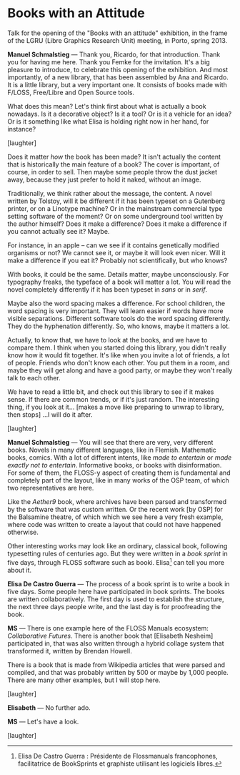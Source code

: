 # Books with an Attitude

Talk for the opening of the "Books with an attitude" exhibition, in the frame of the LGRU (Libre Graphics Research Unit) meeting, in Porto, spring 2013.

**Manuel Schmalstieg** — Thank you, Ricardo, for that introduction. Thank you for having me here. Thank you Femke for the invitation. It's a big pleasure to introduce, to celebrate this opening of the exhibition. And most importantly, of a new library, that has been assembled by Ana and Ricardo. It is a little library, but a very important one. It consists of books made with F/LOSS, Free/Libre and Open Source tools.

What does this mean? Let's think first about what is actually a book nowadays. Is it a decorative object? Is it a tool? Or is it a vehicle for an idea? Or is it something like what Elisa is holding right now in her hand, for instance?

[laughter]

Does it matter *how* the book has been made? It isn't actually the content that is historically the main feature of a book? The cover is important, of course, in order to sell. Then maybe some people throw the dust jacket away, because they just prefer to hold it naked, without an image. 

Traditionally, we think rather about the message, the content. A novel written by Tolstoy, will it be different if it has been typeset on a Gutenberg printer, or on a Linotype machine? Or in the mainstream commercial type setting software of the moment? Or on some underground tool written by the author himself? Does it make a difference? Does it make a difference if you cannot actually see it? Maybe.

For instance, in an apple – can we see if it contains genetically modified organisms or not? We cannot see it, or maybe it will look even nicer. Will it make a difference if you eat it? Probably not scientifically, but who knows? 

With books, it could be the same. Details matter, maybe unconsciously. For typography freaks, the typeface of a book will matter a lot. You will read the novel completely differently if it has been typeset in *sans* or in *serif*. 

Maybe also the word spacing makes a difference. For school children, the word spacing is very important. They will learn easier if words have more visible separations. Different software tools do the word spacing differently. They do the hyphenation differently. So, who knows, maybe it matters a lot. 

Actually, to know that, we have to look at the books, and we have to compare them. I think when you started doing this library, you didn't really know how it would fit together. It's like when you invite a lot of friends, a lot of people. Friends who don't know each other. You put them in a room, and maybe they will get along and have a good party, or maybe they won't really talk to each other. 

We have to read a little bit, and check out this library to see if it makes sense. If there are common trends, or if it's just random. The interesting thing, if you look at it... [makes a move like preparing to unwrap to library, then stops] ...I will do it after.

[laughter]

**Manuel Schmalstieg** — You will see that there are very, very different books. Novels in many different languages, like in Flemish. Mathematic books, comics. With a lot of different intents, like *made to entertain* or *made exactly not to entertain*. Informative books, or books with disinformation. For some of them, the FLOSS-y aspect of creating them is fundamental and completely part of the layout, like in many works of the OSP team, of which two representatives are here.

Like the *Aether9* book, where archives have been parsed and transformed by the software that was custom written. Or the recent work [by OSP] for the Balsamine theatre, of which which we see here a very fresh example, where code was written to create a layout that could not have happened otherwise.

Other interesting works may look like an ordinary, classical book, following typesetting rules of centuries ago. But they were written in a *book sprint* in five days, through FLOSS software such as booki. Elisa[^Elisa] can tell you more about it.

[^Elisa]: Elisa De Castro Guerra : Présidente de Flossmanuals francophones, facilitatrice de BookSprints et graphiste utilisant les logiciels libres. 

**Elisa De Castro Guerra** — The process of a book sprint is to write a book in five days. Some people here have participated in book sprints. The books are written collaboratively. The first day is used to establish the structure, the next three days people write, and the last day is for proofreading the book.

**MS** — There is one example here of the FLOSS Manuals ecosystem: *Collaborative Futures*. There is another book that [Elisabeth Nesheim] participated in, that was also written through a hybrid collage system that transformed it, written by Brendan Howell. 

There is a book that is made from Wikipedia articles that were parsed and compiled, and that was probably written by 500 or maybe by 1,000 people. There are many other examples, but I will stop here.

[laughter]

**Elisabeth** — No further ado.

**MS** — Let's have a look.

[laughter]